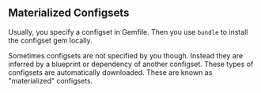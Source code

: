 ## Materialized Configsets

Usually, you specify a configset in Gemfile. Then you use `bundle` to install the configset gem locally.

Sometimes configsets are not specified by you though. Instead they are inferred by a blueprint or dependency of another configset.  These types of configsets are automatically downloaded. These are known as "materialized" configsets.